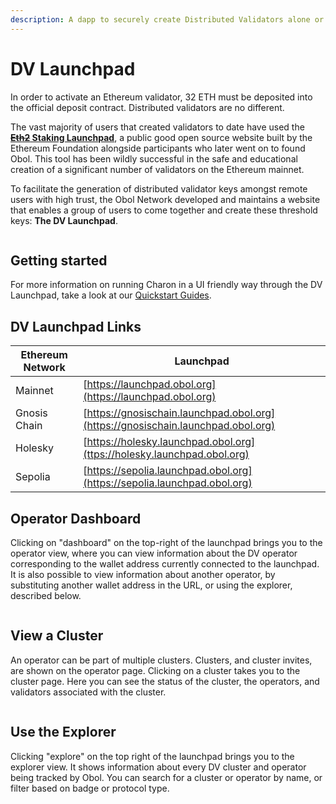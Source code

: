 ```yaml
---
description: A dapp to securely create Distributed Validators alone or with a group.
---
```


# DV Launchpad

In order to activate an Ethereum validator, 32 ETH must be deposited into the official deposit contract. Distributed validators are no different.

The vast majority of users that created validators to date have used the [~~**Eth2**~~**&#x20;Staking Launchpad**](https://launchpad.ethereum.org/), a public good open source website built by the Ethereum Foundation alongside participants who later went on to found Obol. This tool has been wildly successful in the safe and educational creation of a significant number of validators on the Ethereum mainnet.

To facilitate the generation of distributed validator keys amongst remote users with high trust, the Obol Network developed and maintains a website that enables a group of users to come together and create these threshold keys: **The DV Launchpad**.

<figure><img src="../../.gitbook/assets/image (16) (1) (1).png" alt=""><figcaption></figcaption></figure>

## Getting started

For more information on running Charon in a UI friendly way through the DV Launchpad, take a look at our [Quickstart Guides](../../run-a-dv/start/quickstart_overview.md).

## DV Launchpad Links

| Ethereum Network | Launchpad                                                                        |
| ---------------- | -------------------------------------------------------------------------------- |
| Mainnet          | [https://launchpad.obol.org](https://launchpad.obol.org)                         |
| Gnosis Chain     | [https://gnosischain.launchpad.obol.org](https://gnosischain.launchpad.obol.org) |
| Holesky          | [https://holesky.launchpad.obol.org](ttps://holesky.launchpad.obol.org)          |
| Sepolia          | [https://sepolia.launchpad.obol.org](https://sepolia.launchpad.obol.org)         |

## Operator Dashboard

Clicking on "dashboard" on the top-right of the launchpad brings you to the operator view, where you can view information about the DV operator corresponding to the wallet address currently connected to the launchpad. It is also possible to view information about another operator, by substituting another wallet address in the URL, or using the explorer, described below.

<figure><img src="../../.gitbook/assets/image (17) (1).png" alt=""><figcaption></figcaption></figure>

## View a Cluster

An operator can be part of multiple clusters. Clusters, and cluster invites, are shown on the operator page. Clicking on a cluster takes you to the cluster page. Here you can see the status of the cluster, the operators, and validators associated with the cluster.

<figure><img src="../../.gitbook/assets/image (18) (1).png" alt=""><figcaption></figcaption></figure>

## Use the Explorer

Clicking "explore" on the top right of the launchpad brings you to the explorer view. It shows information about every DV cluster and operator being tracked by Obol. You can search for a cluster or operator by name, or filter based on badge or protocol type.

<figure><img src="../../.gitbook/assets/image (19) (1).png" alt=""><figcaption></figcaption></figure>

